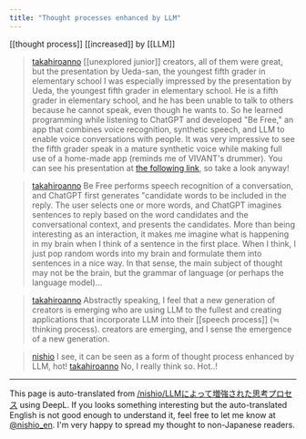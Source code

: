 ```yaml
---
title: "Thought processes enhanced by LLM"
---
```


[[thought process]] [[increased]] by [[LLM]]


> [takahiroanno](https://twitter.com/takahiroanno/status/1720990467356324144) [[unexplored junior]] creators, all of them were great, but the presentation by Ueda-san, the youngest fifth grader in elementary school I was especially impressed by the presentation by Ueda, the youngest fifth grader in elementary school. He is a fifth grader in elementary school, and he has been unable to talk to others because he cannot speak, even though he wants to.
>  So he learned programming while listening to ChatGPT and developed "Be Free," an app that combines voice recognition, synthetic speech, and LLM to enable voice conversations with people.
>  It was very impressive to see the fifth grader speak in a mature synthetic voice while making full use of a home-made app (reminds me of VIVANT's drummer).
>  You can see his presentation at [the following link](https://www.youtube.com/watch?v=OTjx_q-iI6I&t=3404s), so take a look anyway!

> [takahiroanno](https://twitter.com/takahiroanno/status/1720991795306512886) Be Free performs speech recognition of a conversation, and ChatGPT first generates "candidate words to be included in the reply. The user selects one or more words, and ChatGPT imagines sentences to reply based on the word candidates and the conversational context, and presents the candidates.
>  More than being interesting as an interaction, it makes me imagine what is happening in my brain when I think of a sentence in the first place. When I think, I just pop random words into my brain and formulate them into sentences in a nice way. In that sense, the main subject of thought may not be the brain, but the grammar of language (or perhaps the language model)...

> [takahiroanno](https://twitter.com/takahiroanno/status/1720992625048883341) Abstractly speaking, I feel that a new generation of creators is emerging who are using LLM to the fullest and creating applications that incorporate LLM into their [[speech process]] (≒ thinking process). creators are emerging, and I sense the emergence of a new generation.

> [nishio](https://twitter.com/nishio/status/1721000156550816174) I see, it can be seen as a form of thought process enhanced by LLM, hot!
> [takahiroanno](https://twitter.com/takahiroanno/status/1721000586135674888) No, I really think so. Hot..!

---
This page is auto-translated from [/nishio/LLMによって増強された思考プロセス](https://scrapbox.io/nishio/LLMによって増強された思考プロセス) using DeepL. If you looks something interesting but the auto-translated English is not good enough to understand it, feel free to let me know at [@nishio_en](https://twitter.com/nishio_en). I'm very happy to spread my thought to non-Japanese readers.